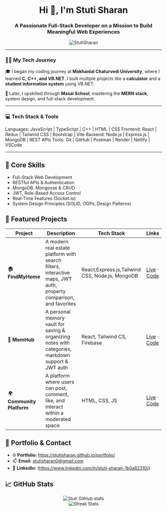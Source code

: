 <h1 align="center">Hi 👋, I'm Stuti Sharan</h1>
<h3 align="center">A Passionate Full-Stack Developer on a Mission to Build Meaningful Web Experiences</h3>

<p align="center">
  <img src="https://komarev.com/ghpvc/?username=StutiSharan&label=Profile%20views&color=0e75b6&style=flat" alt="StutiSharan" />
</p>

---

### 👩‍🎓 My Tech Journey

🎓 I began my coding journey at **Makhanlal Chaturvedi University**, where I learned **C, C++, and VB.NET**. I built multiple projects like a **calculator** and a **student information system** using VB.NET.

🚀 Later, I upskilled through **Masai School**, mastering the **MERN stack**, system design, and full-stack development.

---

### 💻 Tech Stack & Tools

Languages: JavaScript | TypeScript | C++ | HTML | CSS
Frontend: React | Redux | Tailwind CSS | Bootstrap | Vite
Backend: Node.js | Express.js | MongoDB | REST APIs
Tools: Git | GitHub | Postman | Render | Netlify | VSCode

---

## 🧠 Core Skills
- Full-Stack Web Development  
- RESTful APIs & Authentication  
- MongoDB, Mongoose & CRUD  
- JWT, Role-Based Access Control  
- Real-Time Features (Socket.io)  
- System Design Principles (SOLID, OOPs, Design Patterns)  

## 🌟 Featured Projects

| Project | Description | Tech Stack | Links |
|--------|-------------|------------|-------|
| 🏠 **FindMyHome** | A modern real estate platform with search filters, interactive maps, JWT auth, property comparison, and favorites | React,Express.js,Tailwind CSS, Node.js, MongoDB | [Live](https://findmyhome41.netlify.app/) · [Code](https://github.com/StutiSharan/Stuti-Repo/tree/main/Property%20Listing) |
| 🧠 **MemHub** | A personal memory vault for saving & organizing notes with categories, markdown support & JWT auth | React, Tailwind CS, Firebase | [Live](https://jokejunction-41.netlify.app/) · [Code](https://github.com/StutiSharan/MemeHub-Project-) |
| 🌍 **Community Platform** | A platform where users can post, comment, like, and interact within a moderated space | HTML, CSS, JS | [Live](https://community-41.netlify.app/) · [Code](https://github.com/StutiSharan/community-Platform) |

## 🔗 Portfolio & Contact
- 🌐 **Portfolio:** https://stutisharan.github.io/portfolio/  
- 📫 **Email:** stutisharan0@gmail.com  
- 💼 **LinkedIn:** (https://www.linkedin.com/in/stuti-sharan-1b0a82310/)  

## 📈 GitHub Stats

<p align="center">
  <img src="https://github-readme-stats.vercel.app/api?username=StutiSharan&show_icons=true&theme=default" alt="Stuti GitHub stats"/>
  <br />
  <img src="https://github-readme-streak-stats.herokuapp.com?user=StutiSharan&theme=default" alt="Streak Stats"/>
</p>
